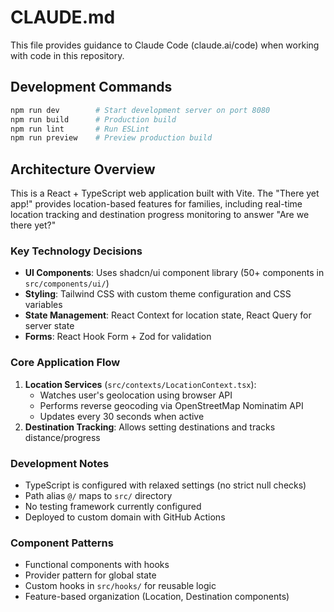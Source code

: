 # CLAUDE.md

This file provides guidance to Claude Code (claude.ai/code) when working with code in this repository.

## Development Commands

```bash
npm run dev        # Start development server on port 8080
npm run build      # Production build
npm run lint       # Run ESLint
npm run preview    # Preview production build
```

## Architecture Overview

This is a React + TypeScript web application built with Vite. The "There yet app!" provides location-based features for families, including real-time location tracking and destination progress monitoring to answer "Are we there yet?"

### Key Technology Decisions

- **UI Components**: Uses shadcn/ui component library (50+ components in `src/components/ui/`)
- **Styling**: Tailwind CSS with custom theme configuration and CSS variables
- **State Management**: React Context for location state, React Query for server state
- **Forms**: React Hook Form + Zod for validation

### Core Application Flow

1. **Location Services** (`src/contexts/LocationContext.tsx`): 
   - Watches user's geolocation using browser API
   - Performs reverse geocoding via OpenStreetMap Nominatim API
   - Updates every 30 seconds when active
2. **Destination Tracking**: Allows setting destinations and tracks distance/progress

### Development Notes

- TypeScript is configured with relaxed settings (no strict null checks)
- Path alias `@/` maps to `src/` directory
- No testing framework currently configured
- Deployed to custom domain with GitHub Actions

### Component Patterns

- Functional components with hooks
- Provider pattern for global state
- Custom hooks in `src/hooks/` for reusable logic
- Feature-based organization (Location, Destination components)